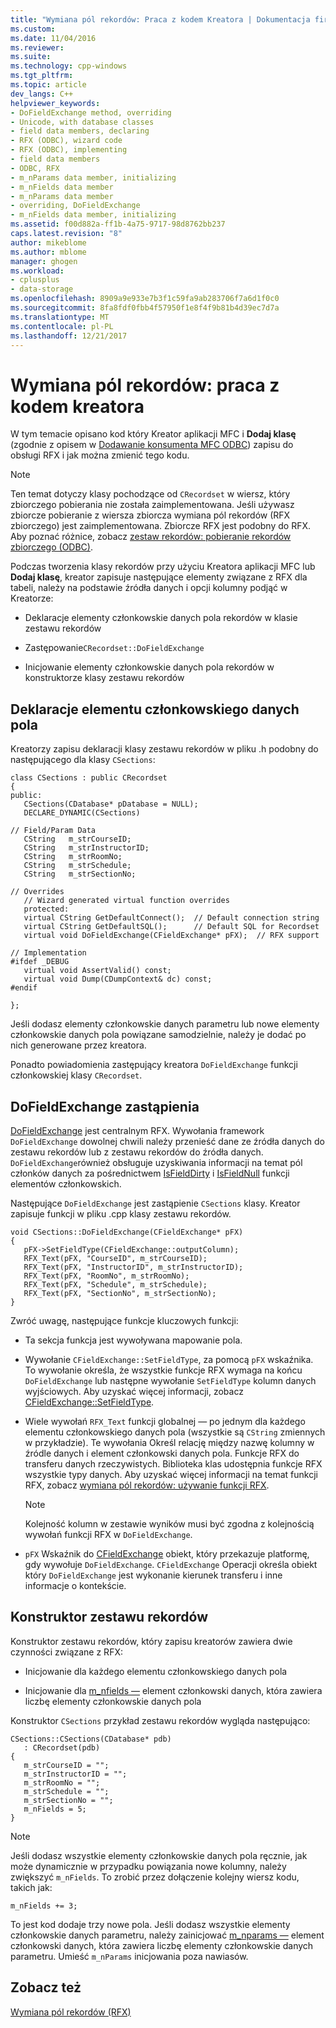 ```yaml
---
title: "Wymiana pól rekordów: Praca z kodem Kreatora | Dokumentacja firmy Microsoft"
ms.custom: 
ms.date: 11/04/2016
ms.reviewer: 
ms.suite: 
ms.technology: cpp-windows
ms.tgt_pltfrm: 
ms.topic: article
dev_langs: C++
helpviewer_keywords:
- DoFieldExchange method, overriding
- Unicode, with database classes
- field data members, declaring
- RFX (ODBC), wizard code
- RFX (ODBC), implementing
- field data members
- ODBC, RFX
- m_nParams data member, initializing
- m_nFields data member
- m_nParams data member
- overriding, DoFieldExchange
- m_nFields data member, initializing
ms.assetid: f00d882a-ff1b-4a75-9717-98d8762bb237
caps.latest.revision: "8"
author: mikeblome
ms.author: mblome
manager: ghogen
ms.workload:
- cplusplus
- data-storage
ms.openlocfilehash: 8909a9e933e7b3f1c59fa9ab283706f7a6d1f0c0
ms.sourcegitcommit: 8fa8fdf0fbb4f57950f1e8f4f9b81b4d39ec7d7a
ms.translationtype: MT
ms.contentlocale: pl-PL
ms.lasthandoff: 12/21/2017
---
```

# <a name="record-field-exchange-working-with-the-wizard-code"></a>Wymiana pól rekordów: praca z kodem kreatora
W tym temacie opisano kod który Kreator aplikacji MFC i **Dodaj klasę** (zgodnie z opisem w [Dodawanie konsumenta MFC ODBC](../../mfc/reference/adding-an-mfc-odbc-consumer.md)) zapisu do obsługi RFX i jak można zmienić tego kodu.  
  
> [!NOTE]
>  Ten temat dotyczy klasy pochodzące od `CRecordset` w wiersz, który zbiorczego pobierania nie została zaimplementowana. Jeśli używasz zbiorcze pobieranie z wiersza zbiorcza wymiana pól rekordów (RFX zbiorczego) jest zaimplementowana. Zbiorcze RFX jest podobny do RFX. Aby poznać różnice, zobacz [zestaw rekordów: pobieranie rekordów zbiorczego (ODBC)](../../data/odbc/recordset-fetching-records-in-bulk-odbc.md).  
  
 Podczas tworzenia klasy rekordów przy użyciu Kreatora aplikacji MFC lub **Dodaj klasę**, kreator zapisuje następujące elementy związane z RFX dla tabeli, należy na podstawie źródła danych i opcji kolumny podjąć w Kreatorze:  
  
-   Deklaracje elementy członkowskie danych pola rekordów w klasie zestawu rekordów  
  
-   Zastępowanie`CRecordset::DoFieldExchange`  
  
-   Inicjowanie elementy członkowskie danych pola rekordów w konstruktorze klasy zestawu rekordów  
  
##  <a name="_core_the_field_data_member_declarations"></a>Deklaracje elementu członkowskiego danych pola  
 Kreatorzy zapisu deklaracji klasy zestawu rekordów w pliku .h podobny do następującego dla klasy `CSections`:  
  
```  
class CSections : public CRecordset  
{  
public:  
   CSections(CDatabase* pDatabase = NULL);  
   DECLARE_DYNAMIC(CSections)  
  
// Field/Param Data  
   CString   m_strCourseID;  
   CString   m_strInstructorID;  
   CString   m_strRoomNo;  
   CString   m_strSchedule;  
   CString   m_strSectionNo;  
  
// Overrides  
   // Wizard generated virtual function overrides  
   protected:  
   virtual CString GetDefaultConnect();  // Default connection string  
   virtual CString GetDefaultSQL();      // Default SQL for Recordset  
   virtual void DoFieldExchange(CFieldExchange* pFX);  // RFX support  
  
// Implementation  
#ifdef _DEBUG  
   virtual void AssertValid() const;  
   virtual void Dump(CDumpContext& dc) const;  
#endif  
  
};  
```  
  
 Jeśli dodasz elementy członkowskie danych parametru lub nowe elementy członkowskie danych pola powiązane samodzielnie, należy je dodać po nich generowane przez kreatora.  
  
 Ponadto powiadomienia zastępujący kreatora `DoFieldExchange` funkcji członkowskiej klasy `CRecordset`.  
  
##  <a name="_core_the_dofieldexchange_override"></a>DoFieldExchange zastąpienia  

 [DoFieldExchange](../../mfc/reference/crecordset-class.md#dofieldexchange) jest centralnym RFX. Wywołania framework `DoFieldExchange` dowolnej chwili należy przenieść dane ze źródła danych do zestawu rekordów lub z zestawu rekordów do źródła danych. `DoFieldExchange`również obsługuje uzyskiwania informacji na temat pól członków danych za pośrednictwem [IsFieldDirty](../../mfc/reference/crecordset-class.md#isfielddirty) i [IsFieldNull](../../mfc/reference/crecordset-class.md#isfieldnull) funkcji elementów członkowskich.  
  
 Następujące `DoFieldExchange` jest zastąpienie `CSections` klasy. Kreator zapisuje funkcji w pliku .cpp klasy zestawu rekordów.  
  
```  
void CSections::DoFieldExchange(CFieldExchange* pFX)  
{  
   pFX->SetFieldType(CFieldExchange::outputColumn);  
   RFX_Text(pFX, "CourseID", m_strCourseID);  
   RFX_Text(pFX, "InstructorID", m_strInstructorID);  
   RFX_Text(pFX, "RoomNo", m_strRoomNo);  
   RFX_Text(pFX, "Schedule", m_strSchedule);  
   RFX_Text(pFX, "SectionNo", m_strSectionNo);  
}  
```  
  
 Zwróć uwagę, następujące funkcje kluczowych funkcji:  
  
-   Ta sekcja funkcja jest wywoływana mapowanie pola.  
  
-   Wywołanie `CFieldExchange::SetFieldType`, za pomocą `pFX` wskaźnika. To wywołanie określa, że wszystkie funkcje RFX wymaga na końcu `DoFieldExchange` lub następne wywołanie `SetFieldType` kolumn danych wyjściowych. Aby uzyskać więcej informacji, zobacz [CFieldExchange::SetFieldType](../../mfc/reference/cfieldexchange-class.md#setfieldtype).  
  
-   Wiele wywołań `RFX_Text` funkcji globalnej — po jednym dla każdego elementu członkowskiego danych pola (wszystkie są `CString` zmiennych w przykładzie). Te wywołania Określ relację między nazwę kolumny w źródle danych i element członkowski danych pola. Funkcje RFX do transferu danych rzeczywistych. Biblioteka klas udostępnia funkcje RFX wszystkie typy danych. Aby uzyskać więcej informacji na temat funkcji RFX, zobacz [wymiana pól rekordów: używanie funkcji RFX](../../data/odbc/record-field-exchange-using-the-rfx-functions.md).  
  
    > [!NOTE]
    >  Kolejność kolumn w zestawie wyników musi być zgodna z kolejnością wywołań funkcji RFX w `DoFieldExchange`.  
  
-   `pFX` Wskaźnik do [CFieldExchange](../../mfc/reference/cfieldexchange-class.md) obiekt, który przekazuje platformę, gdy wywołuje `DoFieldExchange`. `CFieldExchange` Operacji określa obiekt który `DoFieldExchange` jest wykonanie kierunek transferu i inne informacje o kontekście.  
  
##  <a name="_core_the_recordset_constructor"></a>Konstruktor zestawu rekordów  
 Konstruktor zestawu rekordów, który zapisu kreatorów zawiera dwie czynności związane z RFX:  
  
-   Inicjowanie dla każdego elementu członkowskiego danych pola  
  
-   Inicjowanie dla [m_nfields —](../../mfc/reference/crecordset-class.md#m_nfields) element członkowski danych, która zawiera liczbę elementy członkowskie danych pola  
  
 Konstruktor `CSections` przykład zestawu rekordów wygląda następująco:  
  
```  
CSections::CSections(CDatabase* pdb)  
   : CRecordset(pdb)  
{  
   m_strCourseID = "";  
   m_strInstructorID = "";  
   m_strRoomNo = "";  
   m_strSchedule = "";  
   m_strSectionNo = "";  
   m_nFields = 5;  
}  
```  
  
> [!NOTE]
>  Jeśli dodasz wszystkie elementy członkowskie danych pola ręcznie, jak może dynamicznie w przypadku powiązania nowe kolumny, należy zwiększyć `m_nFields`. To zrobić przez dołączenie kolejny wiersz kodu, takich jak:  
  
```  
m_nFields += 3;  
```  

 To jest kod dodaje trzy nowe pola. Jeśli dodasz wszystkie elementy członkowskie danych parametru, należy zainicjować [m_nparams —](../../mfc/reference/crecordset-class.md#m_nparams) element członkowski danych, która zawiera liczbę elementy członkowskie danych parametru. Umieść `m_nParams` inicjowania poza nawiasów.  

  
## <a name="see-also"></a>Zobacz też  
 [Wymiana pól rekordów (RFX)](../../data/odbc/record-field-exchange-rfx.md)